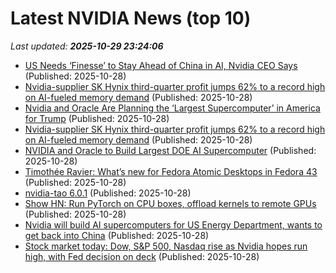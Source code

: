 # Latest NVIDIA News (top 10)
_Last updated: **2025-10-29 23:24:06**_

- [US Needs ‘Finesse’ to Stay Ahead of China in AI, Nvidia CEO Says](https://biztoc.com/x/19defe61f4d0ba43) (Published: 2025-10-28)
- [Nvidia-supplier SK Hynix third-quarter profit jumps 62% to a record high on AI-fueled memory demand](https://biztoc.com/x/679be63b68b258f6) (Published: 2025-10-28)
- [Nvidia and Oracle Are Planning the ‘Largest Supercomputer’ in America for Trump](https://gizmodo.com/nvidia-supercomputers-for-trump-2000678264) (Published: 2025-10-28)
- [Nvidia-supplier SK Hynix third-quarter profit jumps 62% to a record high on AI-fueled memory demand](https://www.cnbc.com/2025/10/29/sk-hynix-q3-profit-revenue-record-.html) (Published: 2025-10-28)
- [NVIDIA and Oracle to Build Largest DOE AI Supercomputer](https://slashdot.org/submission/17341848/nvidia-and-oracle-to-build-largest-doe-ai-supercomputer) (Published: 2025-10-28)
- [Timothée Ravier: What’s new for Fedora Atomic Desktops in Fedora 43](https://tim.siosm.fr/blog/2025/10/29/fedora-atomic-desktops-43/) (Published: 2025-10-28)
- [nvidia-tao 6.0.1](https://pypi.org/project/nvidia-tao/6.0.1/) (Published: 2025-10-28)
- [Show HN: Run PyTorch on CPU boxes, offload kernels to remote GPUs](https://news.ycombinator.com/item?id=45740390) (Published: 2025-10-28)
- [Nvidia will build AI supercomputers for US Energy Department, wants to get back into China](https://finance.yahoo.com/news/nvidia-build-ai-supercomputers-us-225607421.html) (Published: 2025-10-28)
- [Stock market today: Dow, S&P 500, Nasdaq rise as Nvidia hopes run high, with Fed decision on deck](https://finance.yahoo.com/news/live/stock-market-today-dow-sp-500-nasdaq-rise-as-nvidia-hopes-run-high-with-fed-decision-on-deck-225431684.html) (Published: 2025-10-28)
